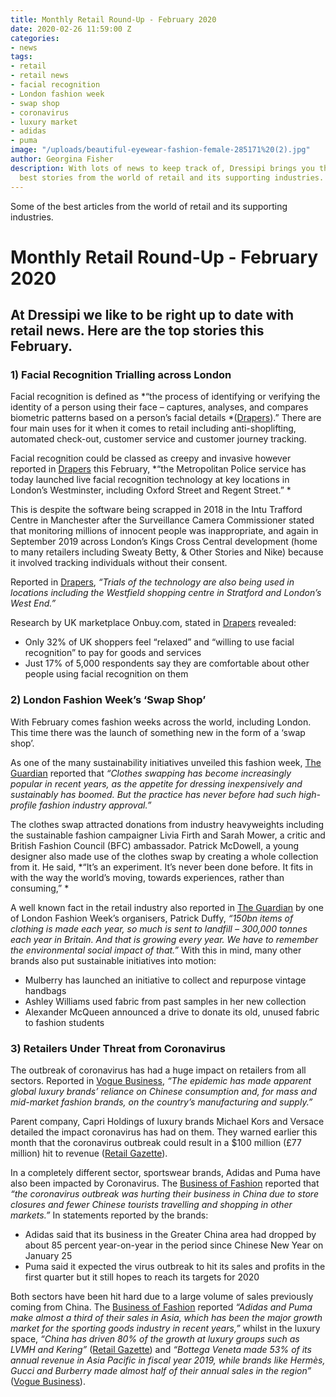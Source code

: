 ```yaml
---
title: Monthly Retail Round-Up - February 2020
date: 2020-02-26 11:59:00 Z
categories:
- news
tags:
- retail
- retail news
- facial recognition
- London fashion week
- swap shop
- coronavirus
- luxury market
- adidas
- puma
image: "/uploads/beautiful-eyewear-fashion-female-285171%20(2).jpg"
author: Georgina Fisher
description: With lots of news to keep track of, Dressipi brings you this month's
  best stories from the world of retail and its supporting industries.
---
```


Some of the best articles from the world of retail and its supporting industries.

# Monthly Retail Round-Up - February 2020

## At Dressipi we like to be right up to date with retail news. Here are the top stories this February.

### 1) Facial Recognition Trialling across London

Facial recognition is defined as *“the process of identifying or verifying the identity of a person using their face – captures, analyses, and compares biometric patterns based on a person’s facial details *([Drapers](https://www.drapersonline.com/news/facial-recognition-big-brother-or-ultimate-convenience/7039368.article?blocktitle=News-Analysis&contentID=21075)).” There are four main uses for it when it comes to retail including anti-shoplifting, automated check-out, customer service and customer journey tracking.

Facial recognition could be classed as creepy and invasive however reported in [Drapers](https://www.drapersonline.com/news/facial-recognition-tech-deployed-on-oxford-street/7039599.article) this February, *“the Metropolitan Police service has today launched live facial recognition technology at key locations in London’s Westminster, including Oxford Street and Regent Street.” *

This is despite the software being scrapped in 2018 in the Intu Trafford Centre in Manchester after the Surveillance Camera Commissioner stated that monitoring millions of innocent people was inappropriate, and again in September 2019 across London’s Kings Cross Central development (home to many retailers including Sweaty Betty, & Other Stories and Nike) because it involved tracking individuals without their consent.

Reported in [Drapers](https://www.drapersonline.com/news/facial-recognition-tech-deployed-on-oxford-street/7039599.article), *“Trials of the technology are also being used in locations including the Westfield shopping centre in Stratford and London’s West End.”*

Research by UK marketplace Onbuy.com, stated in [Drapers](https://www.drapersonline.com/news/facial-recognition-big-brother-or-ultimate-convenience/7039368.article?blocktitle=News-Analysis&contentID=21075) revealed:
* Only 32% of UK shoppers feel “relaxed” and “willing to use facial recognition” to pay for goods and services
* Just 17% of 5,000 respondents say they are comfortable about other people using facial recognition on them

### 2) London Fashion Week’s ‘Swap Shop’

With February comes fashion weeks across the world, including London. This time there was the launch of something new in the form of a ‘swap shop’.

As one of the many sustainability initiatives unveiled this fashion week, [The Guardian](https://www.theguardian.com/fashion/2020/feb/14/all-change-london-fashion-week-launches-first-ever-swap-shop) reported that *“Clothes swapping has become increasingly popular in recent years, as the appetite for dressing inexpensively and sustainably has boomed. But the practice has never before had such high-profile fashion industry approval.”*

The clothes swap attracted donations from industry heavyweights including the sustainable fashion campaigner Livia Firth and Sarah Mower, a critic and British Fashion Council (BFC) ambassador. Patrick McDowell, a young designer also made use of the clothes swap by creating a whole collection from it. He said, *“It’s an experiment. It’s never been done before. It fits in with the way the world’s moving, towards experiences, rather than consuming,” *

A well known fact in the retail industry also reported in [The Guardian](https://www.theguardian.com/fashion/2020/feb/14/all-change-london-fashion-week-launches-first-ever-swap-shop) by one of London Fashion Week’s organisers, Patrick Duffy, *“150bn items of clothing is made each year, so much is sent to landfill – 300,000 tonnes each year in Britain. And that is growing every year. We have to remember the environmental social impact of that.”* With this in mind, many other brands also put sustainable initiatives into motion:

* Mulberry has launched an initiative to collect and repurpose vintage handbags 
* Ashley Williams used fabric from past samples in her new collection
* Alexander McQueen announced a drive to donate its old, unused fabric to fashion students

### 3) Retailers Under Threat from Coronavirus

The outbreak of coronavirus has had a huge impact on retailers from all sectors. Reported in [Vogue Business](https://www.voguebusiness.com/companies/coronavirus-luxury-brands-impact-sales-altagamma?utm_source=Vogue+Business&utm_campaign=a967ced665-EMAIL_CAMPAIGN_2020_02_17_09_45&utm_medium=email&utm_term=0_5d1e7914df-a967ced665-57837327), *“The epidemic has made apparent global luxury brands’ reliance on Chinese consumption and, for mass and mid-market fashion brands, on the country’s manufacturing and supply.”*

Parent company, Capri Holdings of luxury brands Michael Kors and Versace detailed the impact coronavirus has had on them. They warned earlier this month that the coronavirus outbreak could result in a $100 million (£77 million) hit to revenue ([Retail Gazette](https://www.retailgazette.co.uk/blog/2020/02/coronavirus-fears-affect-luxury-retail-major-fashion-weeks/)).

In a completely different sector, sportswear brands, Adidas and Puma have also been impacted by Coronavirus. The [Business of Fashion](https://www.businessoffashion.com/articles/news-analysis/adidas-puma-warn-of-coronavirus-hit-to-china-business?utm_source=bof-professional-newsletter&utm_campaign=1659170924291584&utm_term=21&utm_medium=email) reported that *“the coronavirus outbreak was hurting their business in China due to store closures and fewer Chinese tourists travelling and shopping in other markets.”*
In statements reported by the brands:
* Adidas said that its business in the Greater China area had dropped by about 85 percent year-on-year in the period since Chinese New Year on January 25
* Puma said it expected the virus outbreak to hit its sales and profits in the first quarter but it still hopes to reach its targets for 2020

Both sectors have been hit hard due to a large volume of sales previously coming from China. The [Business of Fashion](https://www.businessoffashion.com/articles/news-analysis/adidas-puma-warn-of-coronavirus-hit-to-china-business?utm_source=bof-professional-newsletter&utm_campaign=1659170924291584&utm_term=21&utm_medium=email) reported *“Adidas and Puma make almost a third of their sales in Asia, which has been the major growth market for the sporting goods industry in recent years,”* whilst in the luxury space, *“China has driven 80% of the growth at luxury groups such as LVMH and Kering”* ([Retail Gazette](https://www.retailgazette.co.uk/blog/2020/02/coronavirus-fears-affect-luxury-retail-major-fashion-weeks/)) and *“Bottega Veneta made 53% of its annual revenue in Asia Pacific in fiscal year 2019, while brands like Hermès, Gucci and Burberry made almost half of their annual sales in the region”* ([Vogue Business](https://www.voguebusiness.com/companies/coronavirus-luxury-brands-impact-sales-altagamma?utm_source=Vogue+Business&utm_campaign=a967ced665-EMAIL_CAMPAIGN_2020_02_17_09_45&utm_medium=email&utm_term=0_5d1e7914df-a967ced665-57837327)).